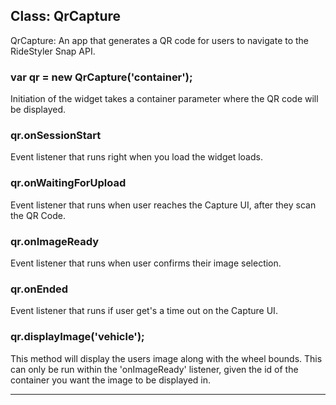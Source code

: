 ## Class: QrCapture
QrCapture: An app that generates a QR code for users to navigate to the RideStyler Snap API.

### var qr = new QrCapture('container');

Initiation of the widget takes a container parameter where the QR code will be displayed.

### qr.onSessionStart

Event listener that runs right when you load the widget loads.

### qr.onWaitingForUpload  

Event listener that runs when user reaches the Capture UI, after they scan the QR Code.

### qr.onImageReady

Event listener that runs when user confirms their image selection.

### qr.onEnded

Event listener that runs if user get's a time out on the Capture UI.

### qr.displayImage('vehicle');

This method will display the users image along with the wheel bounds. This can only be run within the 'onImageReady' listener, given the id of the container you want the image to be displayed in.


* * *

